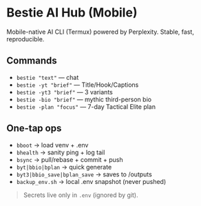 # Bestie AI Hub (Mobile)
Mobile-native AI CLI (Termux) powered by Perplexity. Stable, fast, reproducible.

## Commands
- `bestie "text"` — chat
- `bestie -yt "brief"` — Title/Hook/Captions
- `bestie -yt3 "brief"` — 3 variants
- `bestie -bio "brief"` — mythic third-person bio
- `bestie -plan "focus"` — 7-day Tactical Elite plan

## One-tap ops
- `bboot` → load venv + .env
- `bhealth` → sanity ping + log tail
- `bsync` → pull/rebase + commit + push
- `byt|bbio|bplan` → quick generate
- `byt3|bbio_save|bplan_save` → saves to /outputs
- `backup_env.sh` → local .env snapshot (never pushed)

> Secrets live only in `.env` (ignored by git).
